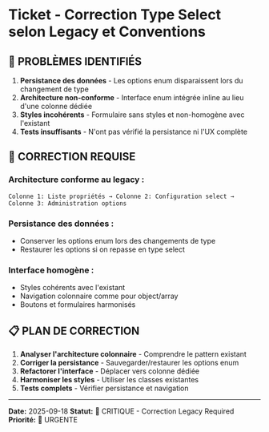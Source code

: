 # Ticket - Correction Type Select selon Legacy et Conventions

## 🚨 PROBLÈMES IDENTIFIÉS

1. **Persistance des données** - Les options enum disparaissent lors du changement de type
2. **Architecture non-conforme** - Interface enum intégrée inline au lieu d'une colonne dédiée
3. **Styles incohérents** - Formulaire sans styles et non-homogène avec l'existant
4. **Tests insuffisants** - N'ont pas vérifié la persistance ni l'UX complète

## 🎯 CORRECTION REQUISE

### Architecture conforme au legacy :
```
Colonne 1: Liste propriétés → Colonne 2: Configuration select → Colonne 3: Administration options
```

### Persistance des données :
- Conserver les options enum lors des changements de type
- Restaurer les options si on repasse en type select

### Interface homogène :
- Styles cohérents avec l'existant
- Navigation colonnaire comme pour object/array
- Boutons et formulaires harmonisés

## 📋 PLAN DE CORRECTION

1. **Analyser l'architecture colonnaire** - Comprendre le pattern existant
2. **Corriger la persistance** - Sauvegarder/restaurer les options enum
3. **Refactorer l'interface** - Déplacer vers colonne dédiée
4. **Harmoniser les styles** - Utiliser les classes existantes
5. **Tests complets** - Vérifier persistance et navigation

---

**Date:** 2025-09-18
**Statut:** 🔴 CRITIQUE - Correction Legacy Required
**Priorité:** 🚨 URGENTE